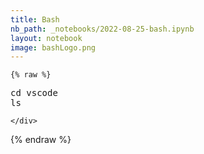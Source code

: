 ```yaml
---
title: Bash
nb_path: _notebooks/2022-08-25-bash.ipynb
layout: notebook
image: bashLogo.png
---
```


<!--
#################################################
### THIS FILE WAS AUTOGENERATED! DO NOT EDIT! ###
#################################################
# file to edit: _notebooks/2022-08-25-bash.ipynb
-->

<div class="container" id="notebook-container">
        
    {% raw %}
    
<div class="cell border-box-sizing code_cell rendered">
<div class="input">

<div class="inner_cell">
    <div class="input_area">
<div class=" highlight hl-python"><pre><span></span><span class="n">cd</span> <span class="n">vscode</span>
<span class="n">ls</span>
</pre></div>

    </div>
</div>
</div>

</div>
    {% endraw %}

</div>
 

